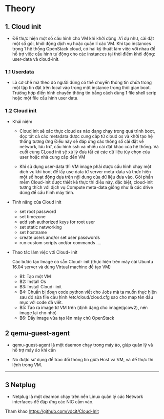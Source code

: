 # Theory 

## 1. Cloud init 

- Để thực hiện một số cấu hình cho VM khi khởi động .Ví dụ như, cài đặt một số gói, khởi động dịch vụ hoặc quản lí các VM. Khi tạo instances trong 1 hệ thống OpenStack cloud, có hai kỹ thuật làm việc với nhau để hỗ trợ việc cấu hình tự động cho các instances tại thời điểm khởi động: user-data và cloud-init.

### 1.1 Userdata

- Là cơ chế mà theo đó người dùng có thể chuyển thông tin chứa trong một tập tin đặt trên local vào trong một instance trong thời gian boot. Trường hợp điển hình chuyển thông tin bằng cách dùng 1 file shell scrip hoặc một file cấu hình user data.

### 1.2 Cloud init
- Khái niệm

    - Cloud init sẽ xác thực cloud os nào đang chạy trong quá trình boot, đọc tất cả các metadata được cung cấp từ cloud os và khởi tạo hệ thống tương ứng
Điều này sẽ đáp ứng các thông số cài đặt về network, lưu trữ, cấu hình ssh và nhiều cài đặt khác của hệ thống.
Và cuối cùng CLoud init sẽ xử lý đưa tất cả các  dữ liệu tùy chọn của user hoặc nhà cung cấp đến VM

    - Khi sử dụng user-data thì VM image phải được cấu hình chạy một dịch vụ khi boot để lấy use data từ server meta-data và thực hiện một số hoạt động dựa trên nội dung của dữ liệu đưa vào. Gói phần mềm Cloud-init được thiết kế thực thi điều này. đặc biệt, cloud-init tương thích với dịch vụ Compute meta-data giống như là các drive dùng để cấu hình máy tính.

- Tính năng của Cloud init
   
    - set root password
    - set timezone
    - add ssh authorized keys for root user
    - set static networking
    - set hostname
    - create users and/or set user passwords
    - run custom scripts and/or commands ....

- Thao tác làm việc với Cloud- init

    Các bước tạo Image có sẵn Cloud- init (thực hiện trên máy cài Ubuntu 16.04 server và dùng Virtual machine để tạo VM)

    - B1: Tạo một VM
    - B2: Install Os
    - B3: Install Cloud- init
    - B4: Chuẩn bị đoạn code python viết cho Jobs mà ta muốn thực hiện sau đó sửa file cấu hình /etc/cloud/cloud.cfg sao cho map tên đầu mục với code đã viết.
    - B5: Tạo ra image từ VM trên (định dạng cho image(qcow2), nén image lại cho nhỏ)
    - B6: Đẩy image vừa tạo lên máy chủ OpenStack


## 2 qemu-guest-agent

- qemu-guest-agent là một daemon chạy trong máy ảo, giúp quản lý và hỗ trợ máy ảo khi cần

- Nó được sử dụng để trao đổi thông tin giữa Host và VM, và để thực thi lệnh trong VM.
 --- 


## 3 Netplug

- Netplug là một deamon chạy trên nền Linux quản lý các Network interfaces để đáp ứng các NIC cắm vào.

 Tham khao
    https://github.com/vdcit/Cloud-Init